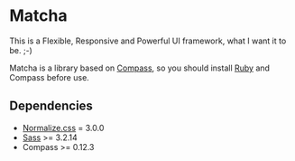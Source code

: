 # Matcha

This is a Flexible, Responsive and Powerful UI framework, what I want it to be. ;-)

Matcha is a library based on [Compass](http://compass-style.org/), so you should install [Ruby](https://www.ruby-lang.org/) and Compass before use.

## Dependencies

- [Normalize.css](http://necolas.github.io/normalize.css/) = 3.0.0
- [Sass](http://sass-lang.com/) >= 3.2.14
- Compass >= 0.12.3
